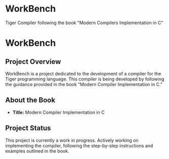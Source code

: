 # WorkBench
Tiger Compiler following the book "Modern Compilers Implementation in C"

# WorkBench

## Project Overview

WorkBench is a project dedicated to the development of a compiler for the Tiger programming language. This compiler is being developed by following the guidance provided in the book "Modern Compiler Implementation in C."

## About the Book

- **Title:** Modern Compiler Implementation in C

## Project Status

This project is currently a work in progress. Actively working on implementing the compiler, following the step-by-step instructions and examples outlined in the book.
